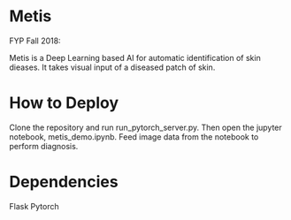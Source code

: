 # Metis
FYP Fall 2018:

Metis is a Deep Learning based AI for automatic identification of skin dieases. It takes visual input of a diseased patch of skin.

# How to Deploy

Clone the repository and run run_pytorch_server.py. Then open the jupyter notebook, metis_demo.ipynb. Feed image data from the notebook to perform diagnosis.

# Dependencies

Flask
Pytorch
